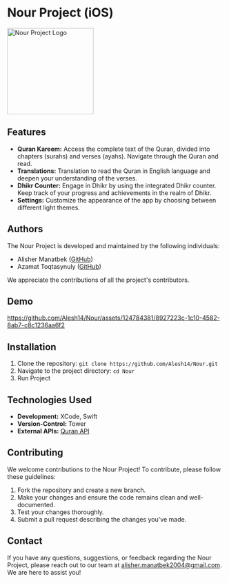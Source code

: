 # Nour Project (iOS)

<img src="https://github.com/Alesh14/Nour/assets/124784381/a1afe48e-ca87-4091-a07e-d58ab43d51f3" alt="Nour Project Logo" width="200" height="200">

## Features

- **Quran Kareem:** Access the complete text of the Quran, divided into chapters (surahs) and verses (ayahs). Navigate through the Quran and read.
- **Translations:** Translation to read the Quran in English language and deepen your understanding of the verses.
- **Dhikr Counter:** Engage in Dhikr by using the integrated Dhikr counter. Keep track of your progress and achievements in the realm of Dhikr.
- **Settings:** Customize the appearance of the app by choosing between different light themes.

## Authors

The Nour Project is developed and maintained by the following individuals:

- Alisher Manatbek ([GitHub](https://github.com/Alesh14))
- Azamat Toqtasynuly ([GitHub](https://github.com/komik000))

We appreciate the contributions of all the project's contributors.

## Demo


https://github.com/Alesh14/Nour/assets/124784381/8927223c-1c10-4582-8ab7-c8c1236aa6f2


## Installation

1. Clone the repository: `git clone https://github.com/Alesh14/Nour.git`
2. Navigate to the project directory: `cd Nour`
3. Run Project

## Technologies Used

- **Development:** XCode, Swift
- **Version-Control:** Tower
- **External APIs:** [Quran API](https://alquran.cloud/api)

## Contributing
We welcome contributions to the Nour Project! To contribute, please follow these guidelines:

1. Fork the repository and create a new branch.
2. Make your changes and ensure the code remains clean and well-documented.
3. Test your changes thoroughly.
4. Submit a pull request describing the changes you've made.

## Contact

If you have any questions, suggestions, or feedback regarding the Nour Project, please reach out to our team at alisher.manatbek2004@gmail.com. We are here to assist you!
